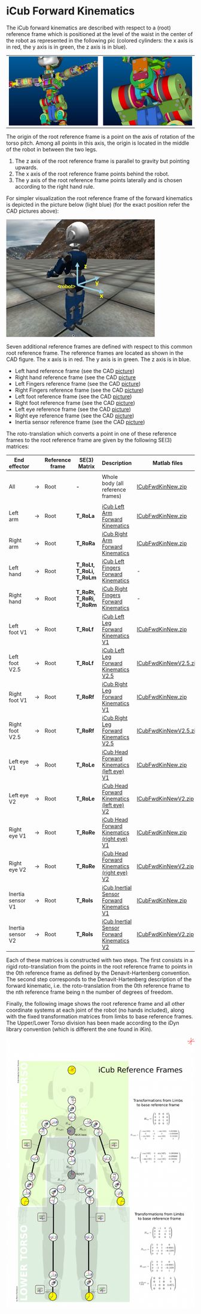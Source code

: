 # **iCub Forward Kinematics**
The iCub forward kinematics are described with respect to a (root) reference frame which is positioned at the level of the waist in the center of the robot as represented in the following pic (colored cylinders: the x axis is in red, the y axis is in green, the z axis is in blue).

|   |   |
|---|---|
|![img-3](./img/img-1.jpg) | ![img-4](./img/img-2.jpg)|

The origin of the root reference frame is a point on the axis of rotation of the torso pitch. Among all points in this axis, the origin is located in the middle of the robot in between the two legs.

1. The z axis of the root reference frame is parallel to gravity but pointing upwards.
2. The x axis of the root reference frame points behind the robot.
3. The y axis of the root reference frame points laterally and is chosen according to the right hand rule.

For simpler visualization the root reference frame of the forward kinematics is depicted in the picture below (light blue) (for the exact position refer the CAD pictures above):

![img-4](./img/img-3.jpg)

Seven additional reference frames are defined with respect to this common root reference frame. The reference frames are located as shown in the CAD figure. The x axis is in red. The y axis is in green. The z axis is in blue.

- Left hand reference frame (see the CAD [picture](./img/LeftHandCADRefFrame.jpg))
- Right hand reference frame (see the CAD [picture](./img/RightHandCADRefFrame.jpg)
- Left Fingers reference frame (see the CAD [picture](./img/LeftHand.png))
- Right Fingers reference frame (see the CAD [picture](./img/RightHand.png))
- Left foot reference frame (see the CAD [picture](./img/LegsCADRefFrame.jpg))
- Right foot reference frame (see the CAD [picture](./img/LegsCADRefFrame.jpg))
- Left eye reference frame (see the CAD [picture](./img/HeadCADRefFrame.jpg))
- Right eye reference frame (see the CAD [picture](./img/HeadCADRefFrame.jpg))
- Inertia sensor reference frame (see the CAD [picture](./img/InertiaCADRefFrame.jpg))

The roto-translation which converts a point in one of these reference frames to the root reference frame are given by the following SE(3) matrices:

| End effector      |       | Reference frame | SE(3) Matrix                  | Description                                                                                | Matlab files                    |
|-------------------|-------|-----------------|-------------------------------|--------------------------------------------------------------------------------------------|---------------------------------|
|                   |       |                 |                               |                                                                                            |                                 |
| All               | -&gt; | Root            | **-**                         | Whole body (all reference frames)                                                          | [ICubFwdKinNew.zip](./assets/ICubFwdKinNew.zip)     |
|                   |       |                 |                               |                                                                                            |                                 |
| Left arm          | -&gt; | Root            | **T\_RoLa**                   | [iCub Left Arm Forward Kinematics](./icub-forward-kinematics-arms.md#left)                                                      | [ICubFwdKinNew.zip](./assets/ICubFwdKinNew.zip)      |
| Right arm         | -&gt; | Root            | **T\_RoRa**                   | [ iCub Right Arm Forward Kinematics](./icub-forward-kinematics-arms.md#right)                                                     | [ICubFwdKinNew.zip](./assets/ICubFwdKinNew.zip)      |
| Left hand         | -&gt; | Root            | **T\_RoLt, T\_RoLi, T\_RoLm** | [ iCub Left Fingers Forward Kinematics](./icub-forward-kinematics-fingers.md#left)                                                  | -                            |
| Right hand        | -&gt; | Root            | **T\_RoRt, T\_RoRi, T\_RoRm** | [ iCub Right Fingers Forward Kinematics](./icub-forward-kinematics-fingers.md#right)                                             | -                            |
| Left foot V1      | -&gt; | Root            | **T\_RoLf**                   | [ iCub Left Leg Forward Kinematics V1](./icub-forward-kinematics-legs.md#left-v1)                                                  | [ICubFwdKinNew.zip](./assets/ICubFwdKinNew.zip)      |
| Left foot V2.5    | -&gt; | Root            | **T\_RoLf**                   | [ iCub Left Leg Forward Kinematics V2.5](./icub-forward-kinematics-legs.md#left-v2_5)                                                 | [ICubFwdKinNewV2.5.zip](./assets/ICubFwdKinNewV2.5.zip)  |
| Right foot V1     | -&gt; | Root            | **T\_RoRf**                   | [ iCub Right Leg Forward Kinematics V1](./icub-forward-kinematics-legs.md#rigt-v1)                                                   | [ICubFwdKinNew.zip](./assets/ICubFwdKinNew.zip)      |
| Right foot V2.5   | -&gt; | Root            | **T\_RoRf**                   | [ iCub Right Leg Forward Kinematics V2.5](./icub-forward-kinematics-legs.md#right-v2_5)                                           | [ICubFwdKinNewV2.5.zip](./assets/ICubFwdKinNewV2.5.zip) |
| Left eye V1       | -&gt; | Root            | **T\_RoLe**                   | [ iCub Head Forward Kinematics (left eye) V1](./icub-forward-kinematics-head.md#v1)                                            | [ICubFwdKinNew.zip](./assets/ICubFwdKinNew.zip)      |
| Left eye V2       | -&gt; | Root            | **T\_RoLe**                   | [ iCub Head Forward Kinematics (left eye) V2](./icub-forward-kinematics-head.md#v2)                                            | [ICubFwdKinNewV2.zip](./assets/ICubFwdKinNewV2.zip)   |
| Right eye V1      | -&gt; | Root            | **T\_RoRe**                   | [ iCub Head Forward Kinematics (right eye) V1](./icub-forward-kinematics-head.md#v1) | [ICubFwdKinNew.zip](./assets/ICubFwdKinNew.zip)      |
| Right eye V2      | -&gt; | Root            | **T\_RoRe**                   | [ iCub Head Forward Kinematics (right eye) V2](./icub-forward-kinematics-head.md#v2) | [ICubFwdKinNewV2.zip](./assets/ICubFwdKinNewV2.zip)   |
| Inertia sensor V1 | -&gt; | Root            | **T\_RoIs**                   | [ iCub Inertial Sensor Forward Kinematics V1](./icub-forward-kinematics-imu.md#v1)                                            | [ICubFwdKinNew.zip](./assets/ICubFwdKinNew.zip)      |
| Inertia sensor V2 | -&gt; | Root            | **T\_RoIs**                   | [ iCub Inertial Sensor Forward Kinematics V2](./icub-forward-kinematics-imu.md#v2)                                            | [ICubFwdKinNewV2.zip](./assets/ICubFwdKinNewV2.zip)   |


Each of these matrices is constructed with two steps. The first consists in a rigid roto-translation from the points in the root reference frame to points in the 0th reference frame as defined by the Denavit-Hartenberg convention. The second step corresponds to the Denavit-Hartenberg description of the forward kinematic, i.e. the roto-translation from the 0th reference frame to the nth reference frame being n the number of degrees of freedom.

Finally, the following image shows the root reference frame and all other coordinate systems at each joint of the robot (no hands included), along with the fixed transformation matrices from limbs to base reference frames. The Upper/Lower Torso division has been made according to the iDyn library convention (which is different the one found in iKin).

![iCub Reference Frames](./img/1104px-NewiCubRefFrames1.png)
